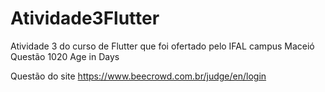 # Atividade3Flutter
Atividade 3 do curso de Flutter que foi ofertado pelo IFAL campus Maceió
Questão 1020 Age in Days

Questão do site https://www.beecrowd.com.br/judge/en/login
